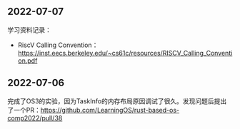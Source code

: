 ## 2022-07-07
学习资料记录：
* RiscV Calling Convention：
  https://inst.eecs.berkeley.edu/~cs61c/resources/RISCV_Calling_Convention.pdf


## 2022-07-06
完成了OS3的实验，因为TaskInfo的内存布局原因调试了很久。发现问题后提出了一个PR：https://github.com/LearningOS/rust-based-os-comp2022/pull/38
